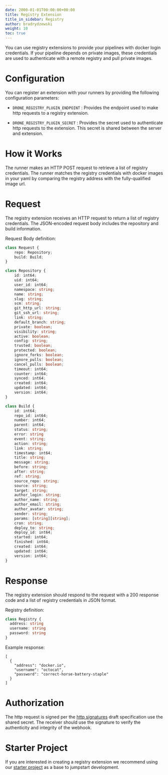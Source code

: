 ```yaml
---
date: 2000-01-01T00:00:00+00:00
title: Registry Extension
title_in_sidebar: Registry
author: bradrydzewski
weight: 10
toc: true
---
```


You can use registry extensions to provide your pipelines with docker login credentials. If your pipeline depends on private images, these credentials are used to authenticate with a remote registry and pull private images.

# Configuration

You can register an extension with your runners by providing the following configuration parameters:

* `DRONE_REGISTRY_PLUGIN_ENDPOINT`
  : Provides the endpoint used to make http requests to a registry extension.

* `DRONE_REGISTRY_PLUGIN_SECRET`
  : Provides the secret used to authenticate http requests to the extension. This secret is shared between the server and extension.

# How it Works

The runner makes an HTTP POST request to retrieve a list of registry credentials. The runner matches the registry credentials with docker images in your yaml by comparing the registry address with the fully-qualified image url.

# Request

The registry extension receives an HTTP request to return a list of registry credentials. The JSON-encoded request body includes the repository and build information.

Request Body definition:

```typescript  {linenos=table}
class Request {
    repo: Repository;
    build: Build;
}
```

```typescript  {linenos=table}
class Repository {
    id: int64;
    uid: int64;
    user_id: int64;
    namespace: string;
    name: string;
    slug: string;
    scm: string;
    git_http_url: string;
    git_ssh_url: string;
    link: string;
    default_branch: string;
    private: boolean;
    visibility: string;
    active: boolean;
    config: string;
    trusted: boolean;
    protected: boolean;
    ignore_forks: boolean;
    ignore_pulls: boolean;
    cancel_pulls: boolean;
    timeout: int64;
    counter: int64;
    synced: int64;
    created: int64;
    updated: int64;
    version: int64;
}
```

```typescript  {linenos=table}
class Build {
    id: int64;
    repo_id: int64;
    number: int64;
    parent: int64;
    status: string;
    error: string
    event: string;
    action: string;
    link: string;
    timestamp: int64;
    title: string;
    message: string;
    before: string;
    after: string;
    ref: string;
    source_repo: string;
    source: string;
    target: string;
    author_login: string;
    author_name: string;
    author_email: string;
    author_avatar: string;
    sender: string;
    params: [string][string];
    cron: string;
    deploy_to: string;
    deploy_id: int64;
    started: int64;
    finished: int64;
    created: int64;
    updated: int64;
    version: int64;
}
```

# Response

The registry extension should respond to the request with a 200 response code and a list of registry credentials in JSON format.

Registry definition:

```typescript  {linenos=table}
class Registry {
  address: string
  username: string
  password: string
}
```

Example response:

```
[
  {
    "address": "docker.io",
    "username": "octocat",
    "password": "correct-horse-battery-staple"
  }
]
```

# Authorization

The http request is signed per the [http signatures](https://tools.ietf.org/html/draft-cavage-http-signatures-10) draft specification use the shared secret. The receiver should use the signature to verify the authenticity and integrity of the webhook.

# Starter Project

If you are interested in creating a registry extension we recommend using our [starter project](https://github.com/drone/boilr-registry) as a base to jumpstart development.
